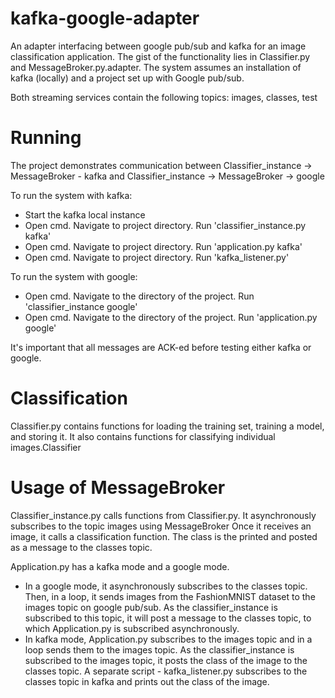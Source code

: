 # kafka-google-adapter
An adapter interfacing between google pub/sub and kafka for an image classification application.
The gist of the functionality lies in Classifier.py and MessageBroker.py.adapter.
The system assumes an installation of kafka (locally) and a project set up with Google pub/sub.

Both streaming services contain the following topics: images, classes, test

# Running
The project demonstrates communication between Classifier_instance -> MessageBroker - kafka and Classifier_instance -> MessageBroker -> google

To run the system with kafka:
* Start the kafka local instance
* Open cmd. Navigate to project directory. Run 'classifier_instance.py kafka'
* Open cmd. Navigate to project directory. Run 'application.py kafka'
* Open cmd. Navigate to project directory. Run 'kafka_listener.py'


To run the system with google:
* Open cmd. Navigate to the directory of the project. Run 'classifier_instance google'
* Open cmd. Navigate to the directory of the project. Run 'application.py google'

It's important that all messages are ACK-ed before testing either kafka or google.

# Classification
Classifier.py contains functions for loading the training set, training a model, and storing it. It also contains functions for classifying individual images.Classifier

# Usage of MessageBroker

Classifier_instance.py calls functions from Classifier.py. It asynchronously subscribes to the topic images using MessageBroker
Once it receives an image, it calls a classification function. The class is the printed and posted as a message to the classes topic.

Application.py has a kafka mode and a google mode.
* In a google mode, it asynchronously subscribes to the classes topic.
Then, in a loop, it sends images from the FashionMNIST dataset to the images topic on google pub/sub.
As the classifier_instance is subscribed to this topic, it will post a message to the classes topic, to which Application.py is subscribed asynchronously.
* In kafka mode, Application.py subscribes to the images topic and in a loop sends them to the images topic.
As the classifier_instance is subscribed to the images topic, it posts the class of the image to the classes topic.
A separate script - kafka_listener.py subscribes to the classes topic in kafka and prints out the class of the image.
